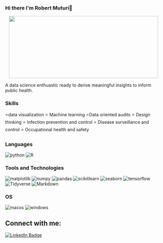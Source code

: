 ### Hi there I'm Robert Muturi👋

<div align = 'center'>
  <img src="https://media.giphy.com/media/QpVUMRUJGokfqXyfa1/giphy.gif" width="480" height="200" />
</div> 


A data science enthuastic ready to derive meaningful insights to inform public health.

### Skills
⭐data visualization
⭐ Machine learning
⭐Data oriented audits
⭐ Design thinking
⭐ Infection prevention and control
⭐ Disease surveillance and control
⭐ Occupational health and safety 

### Languages
![python](https://img.shields.io/badge/Python-FFD43B?style=for-the-badge&logo=python&logoColor=blue)
![R](https://img.shields.io/badge/R-276DC3?style=for-the-badge&logo=r&logoColor=white)

### Tools and Technologies
![matplotlib](https://img.shields.io/badge/Matplotlib-007ACC?style=for-the-badge&logo=matplotlib&logoColor=white)
![numpy](https://img.shields.io/badge/Numpy-777BB4?style=for-the-badge&logo=numpy&logoColor=white)
![pandas](https://img.shields.io/badge/Pandas-2C2D72?style=for-the-badge&logo=pandas&logoColor=white)
![scikitlearn](https://img.shields.io/badge/scikit_learn-F7931E?style=for-the-badge&logo=scikit-learn&logoColor=white)
![seaborn](https://img.shields.io/badge/Seaborn-3776AB?style=for-the-badge&logo=seaborn&logoColor=white)
![tensorflow](https://img.shields.io/badge/tensorflow-FF6F00?style=for-the-badge&logo=tensorflow&logoColor=blue)
 ![Tidyverse](https://img.shields.io/badge/Tidyverse-5B9BD5?style=for-the-badge&logo=tidyverse&logoColor=white)
 ![Markdown](https://img.shields.io/badge/Markdown-5B9BD5?style=for-the-badge&logo=markdown&logoColor=white)
 
 ### OS
![macos](https://img.shields.io/badge/mac%20os-000000?style=for-the-badge&logo=apple&logoColor=white)
![windows](https://img.shields.io/badge/Windows-0078D6?style=for-the-badge&logo=windows&logoColor=white)


## Connect with me:
<div id="badges">
  <a href=https://www.linkedin.com/in/robert-muturi-2bb0411b6/)>
    <img src="https://img.shields.io/badge/LinkedIn-blue?style=for-the-badge&logo=linkedin&logoColor=white" alt="LinkedIn Badge"/>


